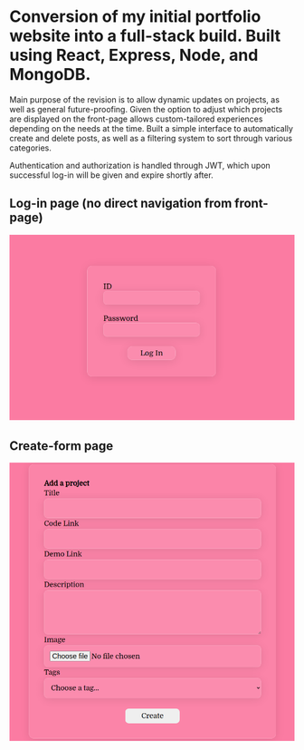 # Conversion of my initial portfolio website into a full-stack build. Built using React, Express, Node, and MongoDB.

Main purpose of the revision is to allow dynamic updates on projects, as well as general future-proofing. Given the option to adjust which projects are displayed on the front-page allows custom-tailored experiences depending on the needs at the time. Built a simple interface to automatically create and delete posts, as well as a filtering system to sort through various categories.

Authentication and authorization is handled through JWT, which upon successful log-in will be given and expire shortly after.

## Log-in page (no direct navigation from front-page)
![login screen](client/src/assets/log-in.png)

## Create-form page
![create screen](client/src/assets/create-form.png)

